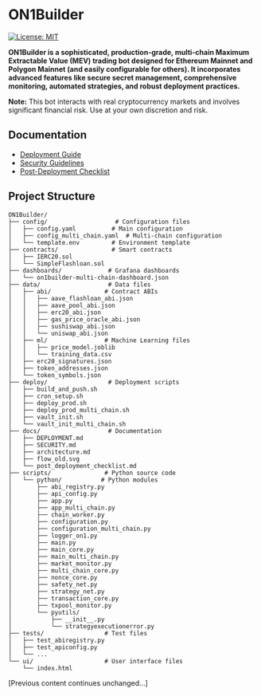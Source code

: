 # ON1Builder

[![License: MIT](https://img.shields.io/badge/License-MIT-blue.svg)](https://opensource.org/licenses/MIT)

**ON1Builder is a sophisticated, production-grade, multi-chain Maximum Extractable Value (MEV) trading bot designed for Ethereum Mainnet and Polygon Mainnet (and easily configurable for others). It incorporates advanced features like secure secret management, comprehensive monitoring, automated strategies, and robust deployment practices.**

**Note:** This bot interacts with real cryptocurrency markets and involves significant financial risk. Use at your own discretion and risk.

## Documentation

- [Deployment Guide](docs/DEPLOYMENT.md)
- [Security Guidelines](docs/SECURITY.md)
- [Post-Deployment Checklist](docs/post_deployment_checklist.md)

## Project Structure

```
ON1Builder/
├── config/                   # Configuration files
│   ├── config.yaml          # Main configuration
│   ├── config_multi_chain.yaml  # Multi-chain configuration
│   └── template.env         # Environment template
├── contracts/               # Smart contracts
│   ├── IERC20.sol
│   └── SimpleFlashloan.sol
├── dashboards/             # Grafana dashboards
│   └── on1builder-multi-chain-dashboard.json
├── data/                   # Data files
│   ├── abi/               # Contract ABIs
│   │   ├── aave_flashloan_abi.json
│   │   ├── aave_pool_abi.json
│   │   ├── erc20_abi.json
│   │   ├── gas_price_oracle_abi.json
│   │   ├── sushiswap_abi.json
│   │   └── uniswap_abi.json
│   ├── ml/                # Machine Learning files
│   │   ├── price_model.joblib
│   │   └── training_data.csv
│   ├── erc20_signatures.json
│   ├── token_addresses.json
│   └── token_symbols.json
├── deploy/                 # Deployment scripts
│   ├── build_and_push.sh
│   ├── cron_setup.sh
│   ├── deploy_prod.sh
│   ├── deploy_prod_multi_chain.sh
│   ├── vault_init.sh
│   └── vault_init_multi_chain.sh
├── docs/                   # Documentation
│   ├── DEPLOYMENT.md
│   ├── SECURITY.md
│   ├── architecture.md
│   ├── flow_old.svg
│   └── post_deployment_checklist.md
├── scripts/               # Python source code
│   └── python/           # Python modules
│       ├── abi_registry.py
│       ├── api_config.py
│       ├── app.py
│       ├── app_multi_chain.py
│       ├── chain_worker.py
│       ├── configuration.py
│       ├── configuration_multi_chain.py
│       ├── logger_on1.py
│       ├── main.py
│       ├── main_core.py
│       ├── main_multi_chain.py
│       ├── market_monitor.py
│       ├── multi_chain_core.py
│       ├── nonce_core.py
│       ├── safety_net.py
│       ├── strategy_net.py
│       ├── transaction_core.py
│       ├── txpool_monitor.py
│       └── pyutils/
│           ├── __init__.py
│           └── strategyexecutionerror.py
├── tests/                 # Test files
│   ├── test_abiregistry.py
│   ├── test_apiconfig.py
│   └── ...
└── ui/                    # User interface files
    └── index.html
```

[Previous content continues unchanged...]
